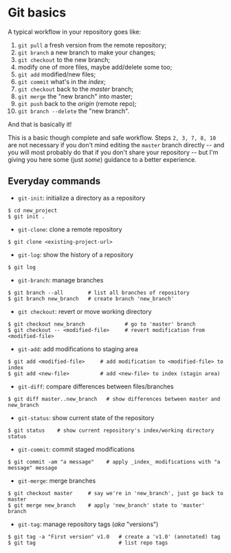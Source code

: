 # Git basics

A typical workflow in your repository goes like:
1. `git pull` a fresh version from the remote repository;
2. `git branch` a new branch to make your changes;
3. `git checkout` to the new branch;
4. modify one of more files, maybe add/delete some too;
5. `git add` modified/new files;
6. `git commit` what's in the _index_;
7. `git checkout` back to the _master_ branch;
8. `git merge` the "new branch" into master;
9. `git push` back to the _origin_ (remote repo);
10. `git branch --delete` the "new branch".

And that is basically it!

This is a basic though complete and safe workflow. Steps `2, 3, 7, 8, 10` are
not necessary if you don't mind editing the `master` branch directly -- and
you will most probably do that if you don't share your repository -- but I'm
giving you here some (just _some_) guidance to a better experience.


## Everyday commands

* `git-init`: initialize a directory as a repository
```
$ cd new_project
$ git init .
```

* `git-clone`: clone a remote repository
```
$ git clone <existing-project-url>
```

* `git-log`: show the history of a repository
```
$ git log
```

* `git-branch`: manage branches
```
$ git branch --all        # list all branches of repository
$ git branch new_branch   # create branch 'new_branch'
```

* `git checkout`: revert or move working directory
```
$ git checkout new_branch             # go to 'master' branch
$ git checkout -- <modified-file>     # revert modification from <modified-file>
```

* `git-add`: add modifications to staging area
```
$ git add <modified-file>     # add modification to <modified-file> to index
$ git add <new-file>          # add <new-file> to index (stagin area)
```

* `git-diff`: compare differences between files/branches
```
$ git diff master..new_branch   # show differences between master and new_branch
```

* `git-status`: show current state of the repository
```
$ git status    # show current repository's index/working directory status
```

* `git-commit`: commit staged modifications
```
$ git commit -am "a message"    # apply _index_ modifications with "a message" message
```

* `git-merge`: merge branches
```
$ git checkout master     # say we're in 'new_branch', just go back to master
$ git merge new_branch    # apply 'new_branch' state to 'master' branch
```

* `git-tag`: manage repository tags (_aka_ "versions")
```
$ git tag -a "First version" v1.0   # create a 'v1.0' (annotated) tag
$ git tag                           # list repo tags
```
